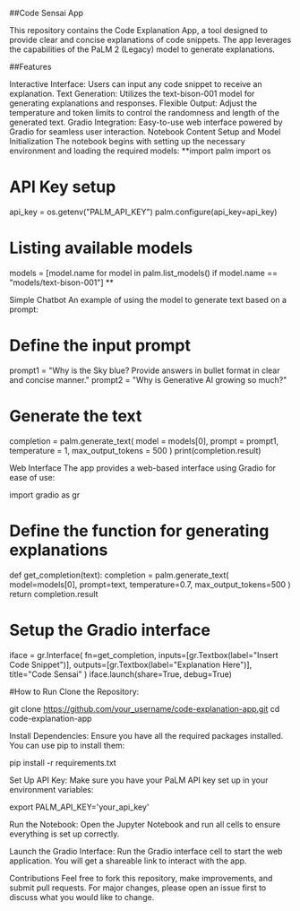 ##Code Sensai App

This repository contains the Code Explanation App, a tool designed to provide clear and concise explanations of code snippets. The app leverages the capabilities of the PaLM 2 (Legacy) model to generate explanations.

##Features

Interactive Interface: Users can input any code snippet to receive an explanation.
Text Generation: Utilizes the text-bison-001 model for generating explanations and responses.
Flexible Output: Adjust the temperature and token limits to control the randomness and length of the generated text.
Gradio Integration: Easy-to-use web interface powered by Gradio for seamless user interaction.
Notebook Content
Setup and Model Initialization
The notebook begins with setting up the necessary environment and loading the required models:
**import palm
import os

# API Key setup
api_key = os.getenv("PALM_API_KEY")
palm.configure(api_key=api_key)

# Listing available models
models = [model.name for model in palm.list_models() if model.name == "models/text-bison-001"]
**

Simple Chatbot
An example of using the model to generate text based on a prompt:

# Define the input prompt
prompt1 = "Why is the Sky blue? Provide answers in bullet format in clear and concise manner."
prompt2 = "Why is Generative AI growing so much?"

# Generate the text
completion = palm.generate_text(
    model = models[0],
    prompt = prompt1,
    temperature = 1,
    max_output_tokens = 500
)
print(completion.result)

Web Interface
The app provides a web-based interface using Gradio for ease of use:

import gradio as gr

# Define the function for generating explanations
def get_completion(text):
    completion = palm.generate_text(
        model=models[0],
        prompt=text,
        temperature=0.7,
        max_output_tokens=500
    )
    return completion.result

# Setup the Gradio interface
iface = gr.Interface(
    fn=get_completion,
    inputs=[gr.Textbox(label="Insert Code Snippet")],
    outputs=[gr.Textbox(label="Explanation Here")],
    title="Code Sensai"
)
iface.launch(share=True, debug=True)

#How to Run
Clone the Repository:

git clone https://github.com/your_username/code-explanation-app.git
cd code-explanation-app

Install Dependencies:
Ensure you have all the required packages installed. You can use pip to install them:

pip install -r requirements.txt

Set Up API Key:
Make sure you have your PaLM API key set up in your environment variables:

export PALM_API_KEY='your_api_key'

Run the Notebook:
Open the Jupyter Notebook and run all cells to ensure everything is set up correctly.

Launch the Gradio Interface:
Run the Gradio interface cell to start the web application. You will get a shareable link to interact with the app.

Contributions
Feel free to fork this repository, make improvements, and submit pull requests. For major changes, please open an issue first to discuss what you would like to change.
